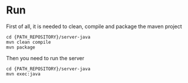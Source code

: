 # Run

First of all, it is needed to clean, compile and package the maven project

```
cd {PATH_REPOSITORY}/server-java
mvn clean compile
mvn package
```

Then you need to run the server

```
cd {PATH_REPOSITORY}/server-java
mvn exec:java
```